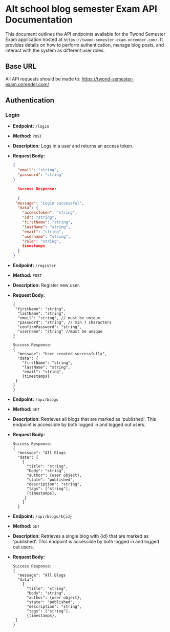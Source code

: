 
# Alt school blog semester Exam API Documentation

This document outlines the API endpoints available for the Twond Semester Exam application hosted at `https://twond-semester-exam.onrender.com/`. It provides details on how to perform authentication, manage blog posts, and interact with the system as different user roles.

## Base URL

All API requests should be made to: https://twond-semester-exam.onrender.com/


## Authentication

### Login

- **Endpoint:** `/login`
- **Method:** `POST`
- **Description:** Logs in a user and returns an access token.
- **Request Body:**
  ```json
  {
    "email": "string",
    "password": "string"
  }
  
    Success Response:
    
    {
   "message": "Login successful",
    "data": {
      "accessToken": "string",
      "id": "string",
      "firstName": "string",
      "lastName": "string",
      "email": "string",
      "username": "string",
      "role": "string",
      timestamps
    }
  } 

  ```

- **Endpoint:** `/register`
- **Method:** `POST`
- **Description:** Register new user.
- **Request Body:**
    ```
    {
     "firstName": "string",
      "lastName": "string",
      "email": "string", // must be unique
      "password": "string", // min 7 characters
      "confirmPassword": "string",
      "username": "string" //must be unique
    }

    Success Response:
    {
      "message": "User created successfully",
      "data": {
        "firstName": "string",
        "lastName": "string",
        "email": "string",
        {timestamps}
     }
    }
   }
 
   ```
    
- **Endpoint:** `/api/blogs`
- **Method:** `GET`
- **Description:** Retrieves all blogs that are marked as                 'published'. This endpoint is accessible by both logged in and logged out users.
- **Request Body:** 
  ```
  Success Response:
  {
    "message": "All Blogs 
    "data": [
      {
        "title": "string",
        "body": "string",
        "author": {user object},
        "state": "published",
        "description": "string",
        "tags": ["string"],
        {timestamps},
       }
      ]
    }
   ```
 
 
- **Endpoint:** `/api/blogs/${id}`
- **Method:** `GET`
- **Description:** Retrieves a single blog with {id} that are marked as 'published'. This endpoint is accessible by both logged in and logged out users.
- **Request Body:** 
  ```
  Success Response:
  {
    "message": "All Blogs 
    "data":
      {
        "title": "string",
        "body": "string",
        "author": {user object},
        "state": "published",
        "description": "string",
        "tags": ["string"],
        {timestamps},
   }
  }
 

